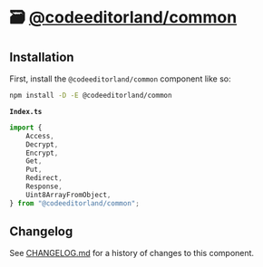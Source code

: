 # 🗃️ [@codeeditorland/common]

## Installation

First, install the `@codeeditorland/common` component like so:

```sh
npm install -D -E @codeeditorland/common
```

**`Index.ts`**

```ts
import {
	Access,
	Decrypt,
	Encrypt,
	Get,
	Put,
	Redirect,
	Response,
	Uint8ArrayFromObject,
} from "@codeeditorland/common";
```

[@codeeditorland/common]: https://npmjs.org/@codeeditorland/common

## Changelog

See [CHANGELOG.md](CHANGELOG.md) for a history of changes to this component.
